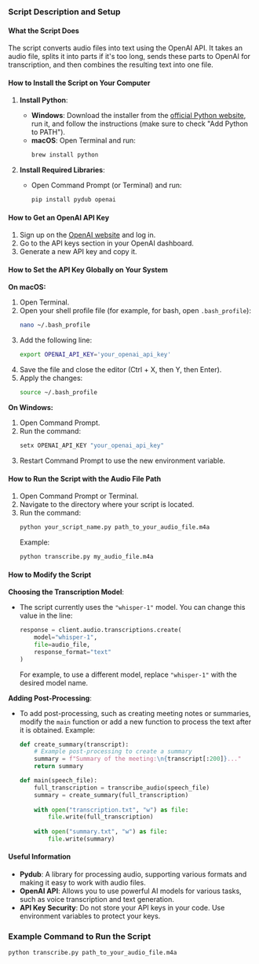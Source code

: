 ### Script Description and Setup

#### What the Script Does

The script converts audio files into text using the OpenAI API. It takes an audio file, splits it into parts if it's too long, sends these parts to OpenAI for transcription, and then combines the resulting text into one file.

#### How to Install the Script on Your Computer

1. **Install Python**: 
   - **Windows**: Download the installer from the [official Python website](https://www.python.org/downloads/windows/), run it, and follow the instructions (make sure to check "Add Python to PATH").
   - **macOS**: Open Terminal and run:
     ```sh
     brew install python
     ```

2. **Install Required Libraries**:
   - Open Command Prompt (or Terminal) and run:
     ```sh
     pip install pydub openai
     ```

#### How to Get an OpenAI API Key

1. Sign up on the [OpenAI website](https://platform.openai.com) and log in.
2. Go to the API keys section in your OpenAI dashboard.
3. Generate a new API key and copy it.

#### How to Set the API Key Globally on Your System

**On macOS:**
1. Open Terminal.
2. Open your shell profile file (for example, for bash, open `.bash_profile`):
   ```sh
   nano ~/.bash_profile
   ```
3. Add the following line:
   ```sh
   export OPENAI_API_KEY='your_openai_api_key'
   ```
4. Save the file and close the editor (Ctrl + X, then Y, then Enter).
5. Apply the changes:
   ```sh
   source ~/.bash_profile
   ```

**On Windows:**
1. Open Command Prompt.
2. Run the command:
   ```cmd
   setx OPENAI_API_KEY "your_openai_api_key"
   ```
3. Restart Command Prompt to use the new environment variable.

#### How to Run the Script with the Audio File Path

1. Open Command Prompt or Terminal.
2. Navigate to the directory where your script is located.
3. Run the command:
   ```sh
   python your_script_name.py path_to_your_audio_file.m4a
   ```
   Example:
   ```sh
   python transcribe.py my_audio_file.m4a
   ```

#### How to Modify the Script

**Choosing the Transcription Model**:
- The script currently uses the `"whisper-1"` model. You can change this value in the line:
  ```python
  response = client.audio.transcriptions.create(
      model="whisper-1",
      file=audio_file,
      response_format="text"
  )
  ```
  For example, to use a different model, replace `"whisper-1"` with the desired model name.

**Adding Post-Processing**:
- To add post-processing, such as creating meeting notes or summaries, modify the `main` function or add a new function to process the text after it is obtained. Example:

  ```python
  def create_summary(transcript):
      # Example post-processing to create a summary
      summary = f"Summary of the meeting:\n{transcript[:200]}..."
      return summary

  def main(speech_file):
      full_transcription = transcribe_audio(speech_file)
      summary = create_summary(full_transcription)
      
      with open("transcription.txt", "w") as file:
          file.write(full_transcription)
      
      with open("summary.txt", "w") as file:
          file.write(summary)
  ```

#### Useful Information

- **Pydub**: A library for processing audio, supporting various formats and making it easy to work with audio files.
- **OpenAI API**: Allows you to use powerful AI models for various tasks, such as voice transcription and text generation.
- **API Key Security**: Do not store your API keys in your code. Use environment variables to protect your keys.

### Example Command to Run the Script

```sh
python transcribe.py path_to_your_audio_file.m4a
```
